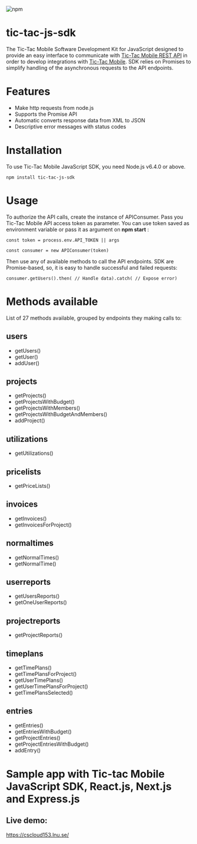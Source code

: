![npm](https://img.shields.io/badge/npm-1.2.0-green.svg)
# tic-tac-js-sdk
The Tic-Tac Mobile Software Development Kit for JavaScript designed to provide an easy interface to communicate with [Tic-Tac Mobile REST API](https://www.tictacmobile.com/api) in order to develop integrations with [Tic-Tac Mobile](https://www.tictacmobile.com). SDK relies on Promises to simplify handling of the asynchronous requests to the API endpoints.

# Features
* Make http requests from node.js
* Supports the Promise API
* Automatic converts response data from XML to JSON
* Descriptive error messages with status codes

# Installation
To use Tic-Tac Mobile JavaScript SDK, you need Node.js v6.4.0 or above.

`npm install tic-tac-js-sdk`

# Usage

To authorize the API calls, create the instance of APIConsumer. Pass you Tic-Tac Mobile API access token as parameter. You can use token saved as environment variable or pass it as argument on **npm start** :

`const token = process.env.API_TOKEN || args`

`const consumer = new APIConsumer(token)`

Then use any of available methods to call the API endpoints. SDK are Promise-based, so, it is easy to handle successful and failed requests:

`consumer.getUsers().then( // Handle data).catch( // Expose error)`

# Methods available
List of 27 methods available, grouped by endpoints they making calls to:
## users
* getUsers()
* getUser()
* addUser()
## projects
* getProjects()
* getProjectsWithBudget()
* getProjectsWithMembers()
* getProjectsWithBudgetAndMembers()
* addProject()
## utilizations
* getUtilizations()
## pricelists
* getPriceLists()
## invoices
* getInvoices()
* getInvoicesForProject()
## normaltimes
* getNormalTimes()
* getNormalTime()
## userreports
* getUsersReports()
* getOneUserReports()
## projectreports
* getProjectReports()
## timeplans
* getTimePlans()
* getTimePlansForProject()
* getUserTimePlans()
* getUserTimePlansForProject()
* getTimePlansSelected()
## entries
* getEntries()
* getEntriesWithBudget()
* getProjectEntries()
* getProjectEntriesWithBudget()
* addEntry()

# Sample app with Tic-tac Mobile JavaScript SDK, React.js, Next.js and Express.js
## Live demo:
https://cscloud153.lnu.se/

